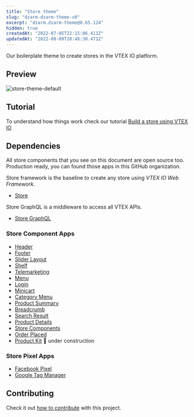 ```yaml
---
title: "Store theme"
slug: "dzarm-dzarm-theme-v0"
excerpt: "dzarm.dzarm-theme@0.65.124"
hidden: true
createdAt: "2022-07-05T22:15:06.411Z"
updatedAt: "2022-08-09T20:48:30.471Z"
---
```

Our boilerplate theme to create stores in the VTEX IO platform.

## Preview

![store-theme-default](https://user-images.githubusercontent.com/1354492/63937047-e8d81c80-ca37-11e9-86fc-61e88847bbfb.png)

## Tutorial

To understand how things work check our tutorial [Build a store using VTEX IO](https://vtex.io/docs/getting-started/build-stores-with-vtex-io/1)

## Dependencies

All store components that you see on this document are open source too. Production ready, you can found those apps in this GitHub organization.

Store framework is the baseline to create any store using _VTEX IO Web Framework_.

- [Store](https://github.com/vtex-apps/store/blob/master/README.md)

Store GraphQL is a middleware to access all VTEX APIs.

- [Store GraphQL](https://github.com/vtex-apps/store-graphql/blob/master/docs/README.md)

### Store Component Apps

- [Header](https://github.com/vtex-apps/store-header/blob/master/docs/README.md)
- [Footer](https://github.com/vtex-apps/store-footer/blob/master/docs/README.md)
- [Slider Layout](https://github.com/vtex-apps/slider-layout/blob/master/docs/README.md)
- [Shelf](https://github.com/vtex-apps/shelf/blob/master/docs/README.md)
- [Telemarketing](https://github.com/vtex-apps/telemarketing/blob/master/docs/README.md)
- [Menu](https://github.com/vtex-apps/menu/blob/master/docs/README.md)
- [Login](https://github.com/vtex-apps/login/blob/master/docs/README.md)
- [Minicart](https://github.com/vtex-apps/minicart/blob/master/docs/README.md)
- [Category Menu](https://github.com/vtex-apps/category-menu/blob/master/docs/README.md)
- [Product Summary](https://github.com/vtex-apps/product-summary/blob/master/docs/README.md)
- [Breadcrumb](https://github.com/vtex-apps/breadcrumb/blob/master/docs/README.md)
- [Search Result](https://github.com/vtex-apps/search-result/blob/master/docs/README.md)
- [Product Details](https://github.com/vtex-apps/product-details/blob/master/docs/README.md)
- [Store Components](https://github.com/vtex-apps/store-components/blob/master/docs/README.md)
- [Order Placed](https://github.com/vtex-apps/order-placed/blob/master/docs/README.md)
- [Product Kit](https://github.com/vtex-apps/product-kit/blob/master/docs/README.md) :construction: under construction

### Store Pixel Apps

- [Facebook Pixel](https://github.com/vtex-apps/facebook-pixel/blob/master/docs/README.md)
- [Google Tag Manager](https://github.com/vtex-apps/google-tag-manager/blob/master/docs/README.md)

## Contributing

Check it out [how to contribute](https://github.com/vtex-apps/awesome-io#contributing) with this project.